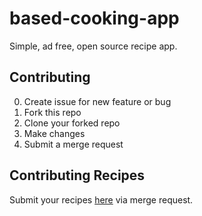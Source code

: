# based-cooking-app

Simple, ad free, open source recipe app.

## Contributing

0. Create issue for new feature or bug
1. Fork this repo
2. Clone your forked repo
3. Make changes
4. Submit a merge request

## Contributing Recipes

Submit your recipes [here](https://github.com/Binabh/based.cooking) via merge request.
